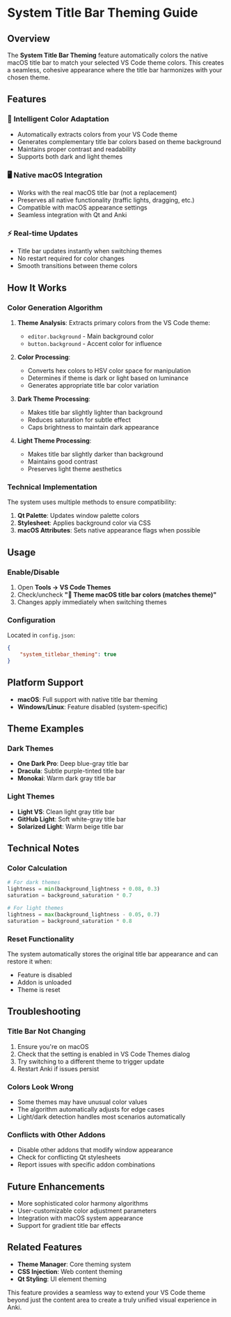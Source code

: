 # System Title Bar Theming Guide

## Overview

The **System Title Bar Theming** feature automatically colors the native macOS title bar to match your selected VS Code theme colors. This creates a seamless, cohesive appearance where the title bar harmonizes with your chosen theme.

## Features

### 🎨 **Intelligent Color Adaptation**
- Automatically extracts colors from your VS Code theme
- Generates complementary title bar colors based on theme background
- Maintains proper contrast and readability
- Supports both dark and light themes

### 🖥️ **Native macOS Integration**
- Works with the real macOS title bar (not a replacement)
- Preserves all native functionality (traffic lights, dragging, etc.)
- Compatible with macOS appearance settings
- Seamless integration with Qt and Anki

### ⚡ **Real-time Updates**
- Title bar updates instantly when switching themes
- No restart required for color changes
- Smooth transitions between theme colors

## How It Works

### Color Generation Algorithm

1. **Theme Analysis**: Extracts primary colors from the VS Code theme:
   - `editor.background` - Main background color
   - `button.background` - Accent color for influence

2. **Color Processing**: 
   - Converts hex colors to HSV color space for manipulation
   - Determines if theme is dark or light based on luminance
   - Generates appropriate title bar color variation

3. **Dark Theme Processing**:
   - Makes title bar slightly lighter than background
   - Reduces saturation for subtle effect
   - Caps brightness to maintain dark appearance

4. **Light Theme Processing**:
   - Makes title bar slightly darker than background
   - Maintains good contrast
   - Preserves light theme aesthetics

### Technical Implementation

The system uses multiple methods to ensure compatibility:

1. **Qt Palette**: Updates window palette colors
2. **Stylesheet**: Applies background color via CSS
3. **macOS Attributes**: Sets native appearance flags when possible

## Usage

### Enable/Disable
1. Open **Tools → VS Code Themes**
2. Check/uncheck **"🎨 Theme macOS title bar colors (matches theme)"**
3. Changes apply immediately when switching themes

### Configuration
Located in `config.json`:
```json
{
    "system_titlebar_theming": true
}
```

## Platform Support

- **macOS**: Full support with native title bar theming
- **Windows/Linux**: Feature disabled (system-specific)

## Theme Examples

### Dark Themes
- **One Dark Pro**: Deep blue-gray title bar
- **Dracula**: Subtle purple-tinted title bar  
- **Monokai**: Warm dark gray title bar

### Light Themes
- **Light VS**: Clean light gray title bar
- **GitHub Light**: Soft white-gray title bar
- **Solarized Light**: Warm beige title bar

## Technical Notes

### Color Calculation
```python
# For dark themes
lightness = min(background_lightness + 0.08, 0.3)
saturation = background_saturation * 0.7

# For light themes  
lightness = max(background_lightness - 0.05, 0.7)
saturation = background_saturation * 0.8
```

### Reset Functionality
The system automatically stores the original title bar appearance and can restore it when:
- Feature is disabled
- Addon is unloaded
- Theme is reset

## Troubleshooting

### Title Bar Not Changing
1. Ensure you're on macOS
2. Check that the setting is enabled in VS Code Themes dialog
3. Try switching to a different theme to trigger update
4. Restart Anki if issues persist

### Colors Look Wrong
- Some themes may have unusual color values
- The algorithm automatically adjusts for edge cases
- Light/dark detection handles most scenarios automatically

### Conflicts with Other Addons
- Disable other addons that modify window appearance
- Check for conflicting Qt stylesheets
- Report issues with specific addon combinations

## Future Enhancements

- More sophisticated color harmony algorithms
- User-customizable color adjustment parameters
- Integration with macOS system appearance
- Support for gradient title bar effects

## Related Features

- **Theme Manager**: Core theming system
- **CSS Injection**: Web content theming
- **Qt Styling**: UI element theming

This feature provides a seamless way to extend your VS Code theme beyond just the content area to create a truly unified visual experience in Anki. 